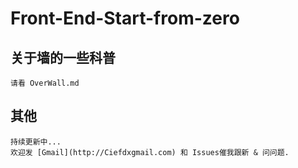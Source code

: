 # Front-End-Start-from-zero
## 关于墙的一些科普
    请看 OverWall.md
## 其他
    持续更新中...
    欢迎发 [Gmail](http://Ciefdxgmail.com) 和 Issues催我跟新 & 问问题.

